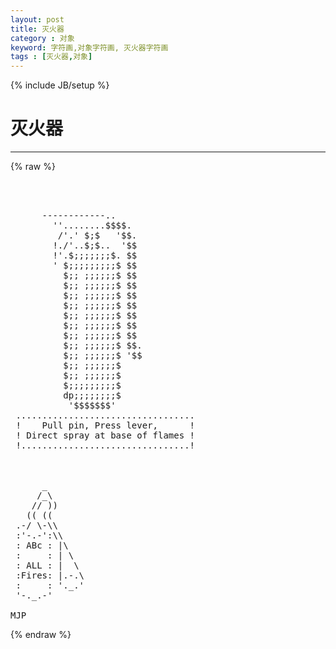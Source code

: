 ```yaml
---
layout: post
title: 灭火器
category : 对象
keyword: 字符画,对象字符画, 灭火器字符画
tags : [灭火器,对象]
---
```

{% include JB/setup %}
# 灭火器
---
{% raw %}
<pre>



      ------------..
        &#039;&#039;........$$$$.
         /&#039;.&#039; $;$   &#039;$$.
        !./&#039;..$;$..  &#039;$$
        !&#039;.$;;;;;;;$. $$
        &#039; $;;;;;;;;;$ $$
          $;; ;;;;;;$ $$
          $;; ;;;;;;$ $$
          $;; ;;;;;;$ $$
          $;; ;;;;;;$ $$
          $;; ;;;;;;$ $$
          $;; ;;;;;;$ $$
          $;; ;;;;;;$ $$
          $;; ;;;;;;$ $$.
          $;; ;;;;;;$ &#039;$$
          $;; ;;;;;;$
          $;; ;;;;;;$
          $;;;;;;;;;$
          dp;;;;;;;;$
           &#039;$$$$$$$&#039;
 ..................................
 !    Pull pin, Press lever,      !
 ! Direct spray at base of flames !
 !................................!



      _
     /_\
    // ))
   (( ((
 .-/ \-\\
 :&#039;-.-&#039;:\\
 : ABc : |\
 :     : | \
 : ALL : |  \
 :Fires: |.-.\
 :     : &#039;._.&#039;
 &#039;-._.-&#039;

MJP </pre>
{% endraw %}
